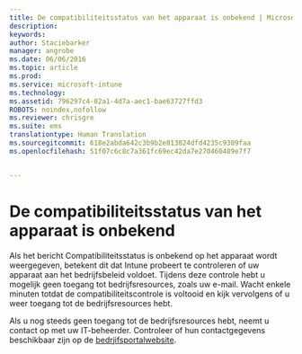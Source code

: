 ```yaml
---
title: De compatibiliteitsstatus van het apparaat is onbekend | Microsoft Intune
description: 
keywords: 
author: Staciebarker
manager: angrobe
ms.date: 06/06/2016
ms.topic: article
ms.prod: 
ms.service: microsoft-intune
ms.technology: 
ms.assetid: 796297c4-02a1-4d7a-aec1-bae63727ffd3
ROBOTS: noindex,nofollow
ms.reviewer: chrisgre
ms.suite: ems
translationtype: Human Translation
ms.sourcegitcommit: 618e2abda642c3b9b2e813824dfd4235c9309faa
ms.openlocfilehash: 51f07c6c8c7a361fc69ec42da7e270460489e7f7


---
```



# De compatibiliteitsstatus van het apparaat is onbekend

Als het bericht Compatibiliteitsstatus is onbekend op het apparaat wordt weergegeven, betekent dit dat Intune probeert te controleren of uw apparaat aan het bedrijfsbeleid voldoet. Tijdens deze controle hebt u mogelijk geen toegang tot bedrijfsresources, zoals uw e-mail. Wacht enkele minuten totdat de compatibiliteitscontrole is voltooid en kijk vervolgens of u weer toegang tot de bedrijfsresources hebt.

Als u nog steeds geen toegang tot de bedrijfsresources hebt, neemt u contact op met uw IT-beheerder. Controleer of hun contactgegevens beschikbaar zijn op de [bedrjifsportalwebsite](http://portal.manage.microsoft.com).



<!--HONumber=Jul16_HO4-->


